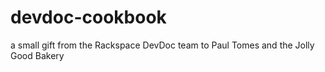 devdoc-cookbook
===============

a small gift from the Rackspace DevDoc team to Paul Tomes and the Jolly Good Bakery
